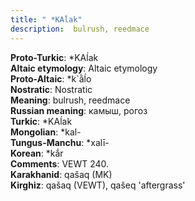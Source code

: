 ```yaml
---
title: " *KAĺak"
description:  bulrush, reedmace
---
```


<strong>Proto-Turkic</strong>:  *KAĺak<br>
<strong>Altaic etymology</strong>:  Altaic etymology<br>
<strong> Proto-Altaic</strong>:  *k`ằĺo<br>
<strong>Nostratic</strong>:  Nostratic<br>
<strong>Meaning</strong>:  bulrush, reedmace<br>
<strong>Russian meaning</strong>:  камыш, рогоз<br>
<strong>Turkic</strong>:  *KAĺak<br>
<strong>Mongolian</strong>:  *kal-<br>
<strong>Tungus-Manchu</strong>:  *xalī-<br>
<strong>Korean</strong>:  *kắr<br>
<strong>Comments</strong>:  VEWT 240.<br>
<strong>Karakhanid</strong>:  qašaq (MK)<br>
<strong>Kirghiz</strong>:  qašaq (VEWT), qašeq 'aftergrass'<br>


